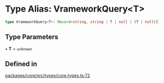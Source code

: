 # Type Alias: VrameworkQuery\<T\>

```ts
type VrameworkQuery<T>: Record<string, string | T | null | (T | null)[]>;
```

## Type Parameters

• **T** = `unknown`

## Defined in

[packages/core/src/types/core.types.ts:72](https://github.com/vramework/vramework/blob/d6bdd98863fc2395b074502b5cd67b069031d73f/packages/core/src/types/core.types.ts#L72)
